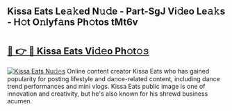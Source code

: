 ## Kissa Eats Le𝚊𝚔ed N𝚞𝚍e - Part-SgJ Vi𝚍eo Le𝚊𝚔s - H𝚘t O𝚗lyf𝚊ns Ph𝚘tos tMt6v

# <h2><a href="http://hf7p30.feru.top/?c=Kissa+Eats">🔗 👉 🔴 Kissa Eats Vi𝚍𝚎o Ph𝚘t𝚘𝚜</a></h2>

[![Kissa Eats Nu𝚍𝚎s](https://i.imgur.com/0TWrTi3.gif)](http://hf7p30.feru.top/?c=Kissa+Eats)
Online content creator Kissa Eats who has gained popularity for posting lifestyle and dance-related content, including dance trend performances and mini vlogs. Kissa Eats public image is one of innovation and creativity, but he's also known for his shrewd business acumen. 
